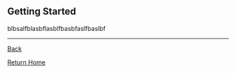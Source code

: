## Getting Started ##


blbsalfblasbflasblfbasbfaslfbaslbf



-----------------------------
[Back](/)

[Return Home](/)
